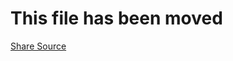 ﻿# This file has been moved

[Share Source](https://github.com/microsoft/WindowsTemplateStudio/blob/release/docs/UWP/features/share-source.md)
